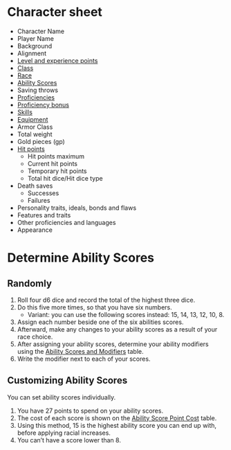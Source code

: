 # Character sheet
- Character Name
- Player Name
- Background
- Alignment
- [Level and experience points](./Level.md)
- [Class](./Classes.md)
- [Race](./Races.md)
- [Ability Scores](./AbilityScores.md)
- Saving throws
- [Proficiencies](./Proficiency.md)
- [Proficiency bonus](./Proficiency.md)
- [Skills](./Skills.md)
- [Equipment](./Equipment.md)
- Armor Class
- Total weight
- Gold pieces (gp)
- [Hit points](./HitPointDie.md)
    - Hit points maximum
    - Current hit points
    - Temporary hit points
    - Total hit dice/Hit dice type
- Death saves
    - Successes
    - Failures
- Personality traits, ideals, bonds and flaws
- Features and traits
- Other proficiencies and languages
- Appearance

# Determine Ability Scores
## Randomly
1. Roll four d6 dice and record the total of the highest three dice.
2. Do this five more times, so that you have six numbers.
    - Variant: you can use the following scores instead: 15, 14, 13, 12, 10, 8.
3. Assign each number beside one of the six abilities scores.
4. Afterward, make any changes to your ability scores as a result of your race choice.
5. After assigning your ability scores,
determine your ability modifiers using the [Ability Scores and Modifiers](./AbilityScores.md) table.
6. Write the modifier next to each of your scores.

## Customizing Ability Scores
You can set ability scores individually.
1. You have 27 points to spend on your ability scores.
2. The cost of each score is shown on the [Ability Score Point Cost](./AbilityScores.md) table.
3. Using this method, 15 is the highest ability score you can end up with, before applying racial increases.
4. You can’t have a score lower than 8.
